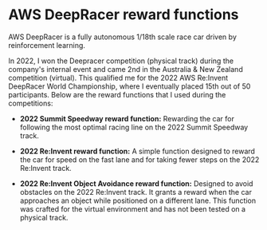 # AWS DeepRacer reward functions

AWS DeepRacer is a fully autonomous 1/18th scale race car driven by reinforcement learning.

In 2022, I won the Deepracer competition (physical track) during the company's internal event and came 2nd in the Australia & New Zealand competition (virtual). This qualified me for the 2022 AWS Re:Invent DeepRacer World Championship, where I eventually placed 15th out of 50 participants. Below are the reward functions that I used during the competitions:

- **2022 Summit Speedway reward function:** Rewarding the car for following the most optimal racing line on the 2022 Summit Speedway track.

- **2022 Re:Invent reward function:** A simple function designed to reward the car for speed on the fast lane and for taking fewer steps on the 2022 Re:Invent track.

- **2022 Re:Invent Object Avoidance reward function:** Designed to avoid obstacles on the 2022 Re:Invent track. It grants a reward when the car approaches an object while positioned on a different lane. This function was crafted for the virtual environment and has not been tested on a physical track.

